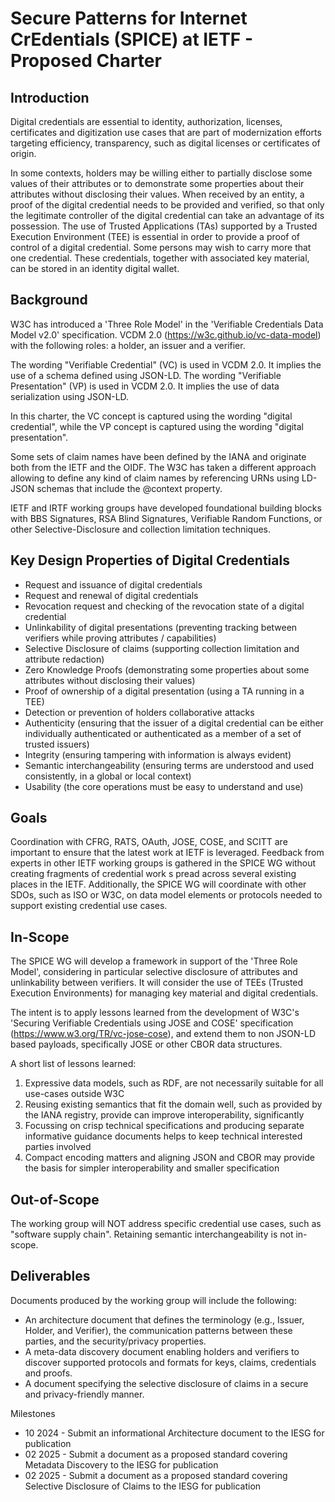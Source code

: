# Secure Patterns for Internet CrEdentials (SPICE) at IETF - Proposed Charter

## Introduction

Digital credentials are essential to identity, authorization, licenses, certificates and digitization use cases that are part of modernization efforts targeting efficiency, transparency, such as digital licenses or certificates of origin.

In some contexts, holders may be willing either to partially disclose some values of their attributes or to demonstrate some properties about their attributes without disclosing their values.
When received by an entity, a proof of the digital credential needs to be provided and verified, so that only the legitimate controller of the digital credential can take an advantage of its possession. The use of Trusted Applications (TAs) supported by a Trusted Execution Environment (TEE) is essential in order to provide a proof of control of a digital credential.
Some persons may wish to carry more that one credential. These credentials, together with associated key material, can be stored in an identity digital wallet.

## Background

W3C has introduced a 'Three Role Model' in the 'Verifiable Credentials Data Model v2.0' specification. VCDM 2.0 (https://w3c.github.io/vc-data-model)
with the following roles: a holder, an issuer and a verifier.

The wording "Verifiable Credential" (VC) is used in VCDM 2.0. It implies the use of a schema defined using JSON-LD.
The wording "Verifiable Presentation" (VP) is used in VCDM 2.0. It implies the use of data serialization using JSON-LD.

In this charter, the VC concept is captured using the wording "digital credential", while the VP concept is captured using the wording "digital presentation".

Some sets of claim names have been defined by the IANA and originate both from the IETF and the OIDF.
The W3C has taken a different approach allowing to define any kind of claim names by referencing URNs using LD-JSON schemas that include the @context property.

IETF and IRTF working groups have developed foundational building blocks with BBS Signatures, RSA Blind Signatures, Verifiable Random Functions,
or other Selective-Disclosure and collection limitation techniques.

## Key Design Properties of Digital Credentials

- Request and issuance of digital credentials
- Request and renewal of digital credentials
- Revocation request and checking of the revocation state of a digital credential
- Unlinkability of digital presentations (preventing tracking between verifiers while proving attributes / capabilities)
- Selective Disclosure of claims (supporting collection limitation and attribute redaction)
- Zero Knowledge Proofs (demonstrating some properties about some attributes without disclosing their values)
- Proof of ownership of a digital presentation (using a TA running in a TEE)
- Detection or prevention of holders collaborative attacks
- Authenticity (ensuring that the issuer of a digital credential can be either individually authenticated or authenticated as a member of a set of trusted issuers)
- Integrity (ensuring tampering with information is always evident)
- Semantic interchangeability (ensuring terms are understood and used consistently, in a global or local context)
- Usability (the core operations must be easy to understand and use)

## Goals

Coordination with CFRG, RATS, OAuth, JOSE, COSE, and SCITT are important to ensure that the latest work at IETF is leveraged.
Feedback from experts in other IETF working groups is gathered in the SPICE WG without creating fragments of credential work s
pread across several existing places in the IETF. Additionally, the SPICE WG will coordinate with other SDOs, such as ISO or W3C,
on data model elements or protocols needed to support existing credential use cases.

## In-Scope

The SPICE WG will develop a framework in support of the 'Three Role Model', considering in particular selective disclosure of attributes
and unlinkability between verifiers. It will consider the use of TEEs (Trusted Execution Environments) for managing key material and digital credentials.

The intent is to apply lessons learned from the development of W3C's 'Securing Verifiable Credentials using JOSE and COSE' specification
(https://www.w3.org/TR/vc-jose-cose), and extend them to non JSON-LD based payloads, specifically JOSE or other CBOR data structures.

A short list of lessons learned:

1. Expressive data models, such as RDF, are not necessarily suitable for all use-cases outside W3C
1. Reusing existing semantics that fit the domain well, such as provided by the IANA registry, provide can improve interoperability, significantly
1. Focussing on crisp technical specifications and producing separate informative guidance documents helps to keep technical interested parties involved
1. Compact encoding matters and aligning JSON and CBOR may provide the basis for simpler interoperability and smaller specification

## Out-of-Scope

The working group will NOT address specific credential use cases, such as "software supply chain".
Retaining semantic interchangeability is not in-scope.

## Deliverables

Documents produced by the working group will include the following:

- An architecture document that defines the terminology (e.g., Issuer, Holder, and Verifier), the communication patterns between these parties, and the security/privacy properties.
- A meta-data discovery document enabling holders and verifiers to discover supported protocols and formats for keys, claims, credentials and proofs.
- A document specifying the selective disclosure of claims in a secure and privacy-friendly manner.

Milestones

- 10 2024 - Submit an informational Architecture document to the IESG for publication
- 02 2025 - Submit a document as a proposed standard covering Metadata Discovery to the IESG for publication
- 02 2025 - Submit a document as a proposed standard covering Selective Disclosure of Claims to the IESG for publication